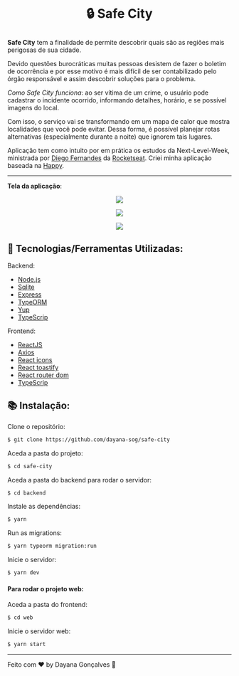 # <p align="center"> 🔒 Safe City </p>

**Safe City** tem a finalidade de permite descobrir quais são as regiões mais perigosas de sua cidade. 

Devido questões burocráticas muitas pessoas desistem de fazer o boletim de ocorrência e por esse motivo é mais difícil de ser contabilizado pelo órgão responsável e assim descobrir soluções para o problema.

*Como Safe City funciona*: ao ser vítima de um crime, o usuário pode cadastrar o incidente ocorrido, informando detalhes, horário, e se possível imagens do local.

Com isso, o serviço vai se transformando em um mapa de calor que mostra localidades que você pode evitar. Dessa forma, é possível planejar rotas alternativas (especialmente durante a noite) que ignorem tais lugares.


Aplicação tem como intuito por em prática os estudos da Next-Level-Week, ministrada por [Diego Fernandes](https://github.com/diego3g) da [Rocketseat](https://github.com/Rocketseat). 
Criei minha aplicação baseada na [Happy](https://github.com/rocketseat-education/nlw-03-omnistack).



---
**Tela da aplicação**:

<p align="center">
	<img src="https://user-images.githubusercontent.com/57035171/96350070-87479700-10ab-11eb-83ad-eca82c3689a5.png" />
</p>

<p align="center">
	<img src="https://user-images.githubusercontent.com/57035171/96350085-a0504800-10ab-11eb-8544-fe00d7069169.png" />
</p>

<p align="center">
	<img src="https://user-images.githubusercontent.com/57035171/96350110-d68dc780-10ab-11eb-9335-3ec34509f154.png" />
</p>




## 🚀  Tecnologias/Ferramentas Utilizadas:
Backend:
-   [Node.js](https://nodejs.org/en/)
-	[Sqlite](https://www.sqlite.org/docs.html)
-   [Express](https://expressjs.com/pt-br/)
-   [TypeORM](https://typeorm.io/#/)
-   [Yup](https://github.com/jquense/yup#install)
-   [TypeScrip](https://www.typescriptlang.org/docs/)

Frontend:
-   [ReactJS](https://pt-br.reactjs.org/)
-   [Axios](https://github.com/axios/axios)
-   [React icons](https://react-icons.netlify.com/#/)
-   [React toastify](https://github.com/fkhadra/react-toastify)
-   [React router dom](https://www.npmjs.com/package/react-router-dom)
-   [TypeScrip](https://www.typescriptlang.org/docs/)

## :books: Instalação:

Clone o repositório:
```sh
$ git clone https://github.com/dayana-sog/safe-city
```

Aceda a pasta do projeto:
```sh
$ cd safe-city
```
Aceda a pasta do backend para rodar o servidor:
```sh
$ cd backend
```
Instale as dependências:
```sh
$ yarn
```
Run as migrations:
```sh
$ yarn typeorm migration:run
```
Inicie o servidor:
```sh
$ yarn dev
```

#### Para rodar o projeto web:
Aceda a pasta do frontend:
```sh
$ cd web
```
Inicie o servidor web:
```sh
$ yarn start
```


----------

Feito com ♥ by Dayana Gonçalves  👋 
